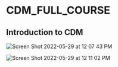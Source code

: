 
# CDM_FULL_COURSE

## Introduction to CDM

![Screen Shot 2022-05-29 at 12 07 43 PM](https://user-images.githubusercontent.com/99203797/170886262-cfecb98e-b623-4929-8398-8f2c080f37bf.png)

![Screen Shot 2022-05-29 at 12 11 02 PM](https://user-images.githubusercontent.com/99203797/170886301-1c51d544-5ffa-4912-82ed-17de3c82c8d8.png)
